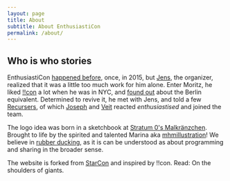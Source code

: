 ```yaml
---
layout: page
title: About
subtitle: About EnthusiastiCon
permalink: /about/
---
```


<div class="pretty-links">

## Who is who stories

EnthusiastiCon [happened before](https://sourcecode.berlin/enthusiasticon/), once, in 2015, but [Jens](http://www.johl.io/), the organizer, realized that it was a little too much work for him alone.
Enter Moritz, he liked [!!con](http://bangbangcon.com/) a lot when he was in NYC, and [found out](http://composition.al/blog/2017/03/31/scaling-bangbangcon/) about the Berlin equivalent.
Determined to revive it, he met with Jens, and told a few [Recursers](https://www.recurse.com/), of which [Joseph](http://dzol.github.io/) and [Veit](http://veitheller.de/) reacted *enthusiastised* and joined the team.

The logo idea was born in a sketchbook at [Stratum 0's Malkränzchen](https://stratum0.org/wiki/Malkr%C3%A4nzchen). Brought to life by the spirited and talented Marina aka [mhmillustration](https://mhmillustration.myportfolio.com)!
We believe in [rubber ducking](https://en.wikipedia.org/wiki/Rubber_duck_debugging), as it is can be understood as about programming and sharing in the broader sense.

The website is forked from [StarCon](https://github.com/StarConUW/) and inspired by !!con.
Read: On the shoulders of giants.

</div>
